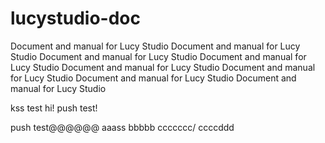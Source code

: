 # lucystudio-doc
Document and manual for Lucy Studio
Document and manual for Lucy Studio
Document and manual for Lucy Studio
Document and manual for Lucy Studio
Document and manual for Lucy Studio
Document and manual for Lucy Studio
Document and manual for Lucy Studio
Document and manual for Lucy Studio


kss test hi!
push test!

push test@@@@@@
aaass
bbbbb
ccccccc/
ccccddd

